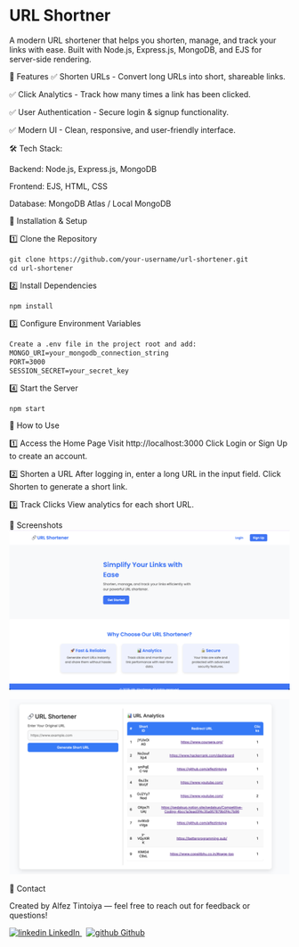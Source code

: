 # URL Shortner 

A modern URL shortener that helps you shorten, manage, and track your links with ease. Built with Node.js, Express.js, MongoDB, and EJS for server-side rendering.

🚀 Features
✅ Shorten URLs - Convert long URLs into short, shareable links.

✅ Click Analytics - Track how many times a link has been clicked.

✅ User Authentication - Secure login & signup functionality.

✅ Modern UI - Clean, responsive, and user-friendly interface.

🛠 Tech Stack:

Backend: Node.js, Express.js, MongoDB

Frontend: EJS, HTML, CSS

Database: MongoDB Atlas / Local MongoDB

🚀 Installation & Setup

1️⃣ Clone the Repository

```
git clone https://github.com/your-username/url-shortener.git
cd url-shortener

```

2️⃣ Install Dependencies
```
npm install
```

3️⃣ Configure Environment Variables

```
Create a .env file in the project root and add:
MONGO_URI=your_mongodb_connection_string
PORT=3000
SESSION_SECRET=your_secret_key
```

4️⃣ Start the Server

```
npm start
```

🌟 How to Use

1️⃣ Access the Home Page
Visit http://localhost:3000
Click Login or Sign Up to create an account.

2️⃣ Shorten a URL
After logging in, enter a long URL in the input field.
Click Shorten to generate a short link.

3️⃣ Track Clicks
View analytics for each short URL.

📸 Screenshots
<img src="/image.png" alt="Home Page">

<img src="/image-1.png" alt="URL Page">


📧 Contact

Created by Alfez Tintoiya — feel free to reach out for feedback or questions!
<p>
  <a href="https://www.linkedin.com/in/alfez-tintoiya/" rel="nofollow noreferrer">
    <img src="https://i.sstatic.net/gVE0j.png" alt="linkedin"> LinkedIn
  </a> &nbsp; 
  <a href="https://github.com/alfeztintoiya" rel="nofollow noreferrer">
    <img src="https://i.sstatic.net/tskMh.png" alt="github"> Github
  </a>
</p>